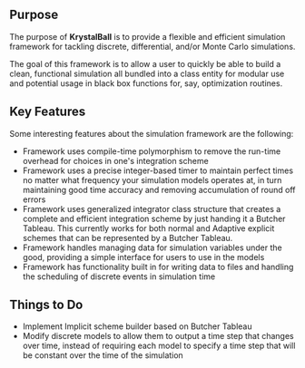 ## Purpose
The purpose of **KrystalBall** is to provide a flexible and efficient simulation framework for tackling discrete, differential, and/or Monte Carlo simulations.

The goal of this framework is to allow a user to quickly be able to build a clean, functional simulation all bundled into a class entity for modular use and potential usage in black box functions for, say, optimization routines.

## Key Features
Some interesting features about the simulation framework are the following:
- Framework uses compile-time polymorphism to remove the run-time overhead for choices in one's integration scheme
- Framework uses a precise integer-based timer to maintain perfect times no matter what frequency your simulation models operates at, in turn maintaining good time accuracy and removing accumulation of round off errors
- Framework uses generalized integrator class structure that creates a complete and efficient integration scheme by just handing it a Butcher Tableau. This currently works for both normal and Adaptive explicit schemes that can be represented by a Butcher Tableau.
- Framework handles managing data for simulation variables under the good, providing a simple interface for users to use in the models
- Framework has functionality built in for writing data to files and handling the scheduling of discrete events in simulation time

## Things to Do
- Implement Implicit scheme builder based on Butcher Tableau
- Modify discrete models to allow them to output a time step that changes over time, instead of requiring each model to specify a time step that will be constant over the time of the simulation